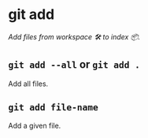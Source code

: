 # git add

_Add files from workspace :hammer_and_wrench: to index :package:._

## `git add --all` or `git add .`

Add all files.

## `git add file-name`

Add a given file.
